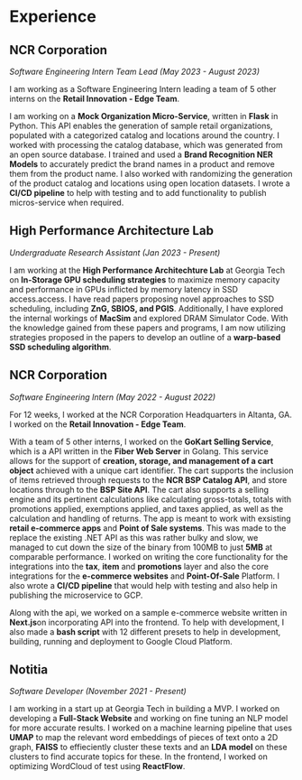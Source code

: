 # Experience

## NCR Corporation
*Software Engineering Intern Team Lead (May 2023 - August 2023)*

I am working as a Software Engineering Intern leading a team of 5 other interns
on the **Retail Innovation - Edge Team**.

I am working on a **Mock Organization Micro-Service**, written in **Flask** in
Python. This API enables the generation of sample retail organizations,
populated with a categorized catalog and locations around the country. I worked
with processing the catalog database, which was generated from an open source
database. I trained and used a **Brand Recognition NER Models** to accurately
predict the brand names in a product and remove them from the product name. I also
worked with randomizing the generation of the product catalog and locations
using open location datasets. I wrote a **CI/CD pipeline** to help with testing and
to add functionality to publish micros-service when required.

## High Performance Architecture Lab
*Undergraduate Research Assistant (Jan 2023 - Present)*

I am working at the **High Performance Architechture Lab** at Georgia Tech on
**In-Storage GPU scheduling strategies** to maximize memory capacity and
performance in GPUs inflicted by memory latency in SSD access.access. I have
read papers proposing novel approaches to SSD scheduling, including **ZnG,
SBIOS, and PGIS**. Additionally, I have explored the internal workings of
**MacSim** and explored DRAM Simulator Code. With the knowledge gained from
these papers and programs, I am now utilizing strategies proposed in the papers
to develop an outline of a **warp-based SSD scheduling algorithm**.

## NCR Corporation
*Software Engineering Intern (May 2022 - August 2022)*

For 12 weeks, I worked at the NCR Corporation
Headquarters in Altanta, GA. I worked on the **Retail
Innovation - Edge Team**.

With a team of 5 other interns, I worked on the **GoKart Selling Service**,
which is a API written in the **Fiber Web Server** in Golang. This service
allows for the support of **creation, storage, and management of a cart
object** achieved with a unique cart identifier. The cart supports the
inclusion of items retrieved through requests to the **NCR BSP Catalog API**,
and store locations through to the **BSP Site API**. The cart also supports a
selling engine and its pertinent calculations like calculating gross-totals,
totals with promotions applied, exemptions applied, and taxes applied, as well
as the calculation and handling of returns. The app is meant to work with
exsisting **retail e-commerce apps** and **Point of Sale systems**. This was
made to the replace the existing .NET API as this was rather bulky and slow, we
managed to cut down the size of the binary from 100MB to just **5MB** at
comparable performance. I worked on writing the core functionality for the
integrations into the **tax**, **item** and **promotions** layer and also the
core integrations for the **e-commerce websites** and **Point-Of-Sale**
Platform. I also wrote a **CI/CD pipeline** that would help with testing and
also help in publishing the microservice to GCP.

Along with the api, we worked on a sample e-commerce website written in
**Next.js**on incorporating API into the frontend. To help with development, I
also made a **bash script** with 12 different presets to help in development,
building, running and deployment to Google Cloud Platform.

## Notitia
*Software Developer (November 2021 - Present)*

I am working in a start up at Georgia Tech in building a MVP. I worked on
developing a **Full-Stack Website** and working on fine tuning an NLP model for
more accurate results. I worked on a machine learning pipeline that uses
**UMAP** to map the relevant word embeddings of pieces of text onto a 2D graph,
**FAISS** to effieciently cluster these texts and an **LDA model** on these
clusters to find accurate topics for these. In the frontend, I worked on
optimizing WordCloud of test using **ReactFlow**.
